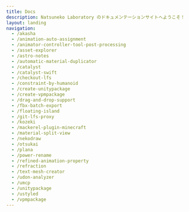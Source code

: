 ```yaml
---
title: Docs
description: Natsuneko Laboratory のドキュメンテーションサイトへようこそ！
layout: landing
navigation:
  - /akasha
  - /animation-auto-assignment
  - /animator-controller-tool-post-processing
  - /asset-explorer
  - /astro-notes
  - /automatic-material-duplicator
  - /catalyst
  - /catalyst-swift
  - /checkout-lfs
  - /constraint-by-humanoid
  - /create-unitypackage
  - /create-vpmpackage
  - /drag-and-drop-support
  - /fbx-batch-export
  - /floating-island
  - /git-lfs-proxy
  - /kozeki
  - /mackerel-plugin-minecraft
  - /material-split-view
  - /nekodraw
  - /otsukai
  - /plana
  - /power-rename
  - /refined-animation-property
  - /refraction
  - /text-mesh-creator
  - /udon-analyzer
  - /umcp
  - /unitypackage
  - /ustyled
  - /vpmpackage
---
```


